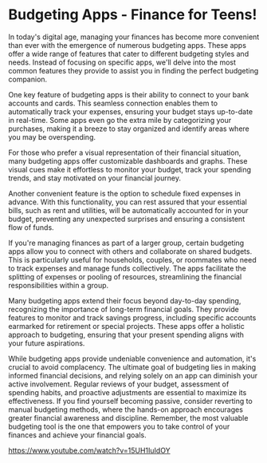# Budgeting Apps - Finance for Teens!

In today's digital age, managing your finances has become more convenient than ever with the emergence of numerous budgeting apps. These apps offer a wide range of features that cater to different budgeting styles and needs. Instead of focusing on specific apps, we'll delve into the most common features they provide to assist you in finding the perfect budgeting companion.

One key feature of budgeting apps is their ability to connect to your bank accounts and cards. This seamless connection enables them to automatically track your expenses, ensuring your budget stays up-to-date in real-time. Some apps even go the extra mile by categorizing your purchases, making it a breeze to stay organized and identify areas where you may be overspending.

For those who prefer a visual representation of their financial situation, many budgeting apps offer customizable dashboards and graphs. These visual cues make it effortless to monitor your budget, track your spending trends, and stay motivated on your financial journey.

Another convenient feature is the option to schedule fixed expenses in advance. With this functionality, you can rest assured that your essential bills, such as rent and utilities, will be automatically accounted for in your budget, preventing any unexpected surprises and ensuring a consistent flow of funds.

If you're managing finances as part of a larger group, certain budgeting apps allow you to connect with others and collaborate on shared budgets. This is particularly useful for households, couples, or roommates who need to track expenses and manage funds collectively. The apps facilitate the splitting of expenses or pooling of resources, streamlining the financial responsibilities within a group.

Many budgeting apps extend their focus beyond day-to-day spending, recognizing the importance of long-term financial goals. They provide features to monitor and track savings progress, including specific accounts earmarked for retirement or special projects. These apps offer a holistic approach to budgeting, ensuring that your present spending aligns with your future aspirations.

While budgeting apps provide undeniable convenience and automation, it's crucial to avoid complacency. The ultimate goal of budgeting lies in making informed financial decisions, and relying solely on an app can diminish your active involvement. Regular reviews of your budget, assessment of spending habits, and proactive adjustments are essential to maximize its effectiveness. If you find yourself becoming passive, consider reverting to manual budgeting methods, where the hands-on approach encourages greater financial awareness and discipline. Remember, the most valuable budgeting tool is the one that empowers you to take control of your finances and achieve your financial goals.

https://www.youtube.com/watch?v=15UH1IuIdOY

